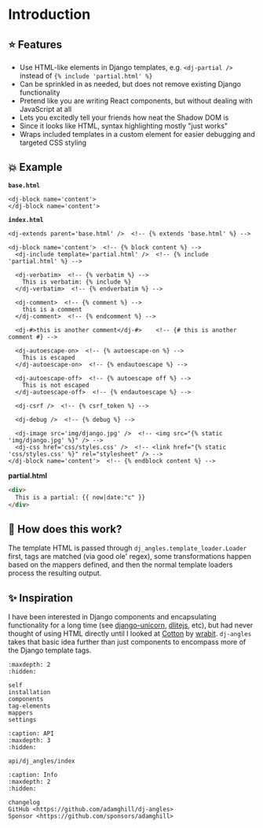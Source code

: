 # Introduction

## ⭐ Features

- Use HTML-like elements in Django templates, e.g. `<dj-partial />` instead of `{% include 'partial.html' %}`
- Can be sprinkled in as needed, but does not remove existing Django functionality
- Pretend like you are writing React components, but without dealing with JavaScript at all
- Lets you excitedly tell your friends how neat the Shadow DOM is
- Since it looks like HTML, syntax highlighting mostly "just works"
- Wraps included templates in a custom element for easier debugging and targeted CSS styling

## 💥 Example

**`base.html`**

```
<dj-block name='content'>
</dj-block name='content'>
```

**`index.html`**

```
<dj-extends parent='base.html' />  <!-- {% extends 'base.html' %} -->

<dj-block name='content'>  <!-- {% block content %} -->
  <dj-include template='partial.html' />  <!-- {% include 'partial.html' %} -->

  <dj-verbatim>  <!-- {% verbatim %} -->
    This is verbatim: {% include %}
  </dj-verbatim>  <!-- {% endverbatim %} -->

  <dj-comment>  <!-- {% comment %} -->
    this is a comment
  </dj-comment>  <!-- {% endcomment %} -->

  <dj-#>this is another comment</dj-#>    <!-- {# this is another comment #} -->

  <dj-autoescape-on>  <!-- {% autoescape-on %} -->
    This is escaped
  </dj-autoescape-on>  <!-- {% endautoescape %} -->

  <dj-autoescape-off>  <!-- {% autoescape off %} -->
    This is not escaped
  </dj-autoescape-off>  <!-- {% endautoescape %} -->

  <dj-csrf />  <!-- {% csrf_token %} -->
  
  <dj-debug />  <!-- {% debug %} -->

  <dj-image src='img/django.jpg' />  <!-- <img src="{% static 'img/django.jpg' %}" /> -->
  <dj-css href='css/styles.css' />  <!-- <link href="{% static 'css/styles.css' %}" rel="stylesheet" /> -->
</dj-block name='content'>  <!-- {% endblock content %} -->
```

**partial.html**

```html
<div>
  This is a partial: {{ now|date:"c" }}
</div>
```

## 🤔 How does this work?

The template HTML is passed through `dj_angles.template_loader.Loader` first, tags are matched (via good ole' regex), some transformations happen based on the mappers defined, and then the normal template loaders process the resulting output.

## ✨ Inspiration

I have been interested in Django components and encapsulating functionality for a long time (see [django-unicorn](https://www.django-unicorn.com), [dlitejs](https://dlitejs.com), etc), but had never thought of using HTML directly until I looked at [Cotton](https://django-cotton.com) by [wrabit](https://github.com/wrabit). `dj-angles` takes that basic idea further than just components to encompass more of the Django template tags.

```{toctree}
:maxdepth: 2
:hidden:

self
installation
components
tag-elements
mappers
settings
```

```{toctree}
:caption: API
:maxdepth: 3
:hidden:

api/dj_angles/index
```

```{toctree}
:caption: Info
:maxdepth: 2
:hidden:

changelog
GitHub <https://github.com/adamghill/dj-angles>
Sponsor <https://github.com/sponsors/adamghill>
```
